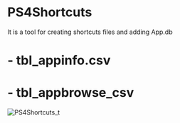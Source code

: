 # PS4Shortcuts

It is a tool for creating shortcuts files and adding App.db
# - tbl_appinfo.csv
# - tbl_appbrowse_csv


![PS4Shortcuts_t](https://github.com/Master-s/PS4Shortcuts/assets/49209220/5360642b-258c-4d2e-a3ba-a9622642fdd1)
